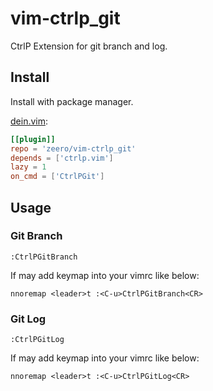 # vim-ctrlp_git
CtrlP Extension for git branch and log.

## Install
Install with package manager.

[dein.vim](https://github.com/Shougo/dein.vim):
```dein.toml
[[plugin]]
repo = 'zeero/vim-ctrlp_git'
depends = ['ctrlp.vim']
lazy = 1
on_cmd = ['CtrlPGit']
```

## Usage

### Git Branch
```
:CtrlPGitBranch
```

If may add keymap into your vimrc like below:
```
nnoremap <leader>t :<C-u>CtrlPGitBranch<CR>
```

### Git Log
```
:CtrlPGitLog
```

If may add keymap into your vimrc like below:
```
nnoremap <leader>t :<C-u>CtrlPGitLog<CR>
```

